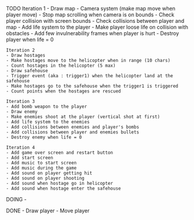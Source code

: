 TODO
    Iteration 1
    - Draw map
    - Camera system (make map move when player move)
    - Stop map scrolling when camera is on bounds
    - Check player collision with screen bounds
    - Check collisions between player and map
    - Add life system to the player
    - Make player loose life on collision with obstacles
    - Add few invulnerability frames when player is hurt
    - Destroy player when life = 0 
    
    Iteration 2
    - Draw hostages
    - Make hostages move to the helicopter when in range (10 chars)
    - Count hostages in the helicopter (5 max)
    - Draw safehouse
    - Trigger event (aka : trigger1) when the helicopter land at the safehouse
    - Make hostages go to the safehouse when the trigger1 is triggered
    - Count points when the hostages are rescued

    Iteration 3
    - Add bomb weapon to the player
    - Draw enemy
    - Make enemies shoot at the player (vertical shot at first)
    - Add life system to the enemies
    - Add collisions between enemies and player's bombs
    - Add collisions between player and enemies bullets
    - Destroy enemy when life = 0

    Iteration 4
    - Add game over screen and restart button
    - Add start screen
    - Add music to start screen
    - Add music during the game
    - Add sound on player getting hit
    - Add sound on player shooting
    - Add sound when hostage go in helicopter
    - Add sound when hostage enter the safehouse

DOING
    - 

DONE
    - Draw player
    - Move player